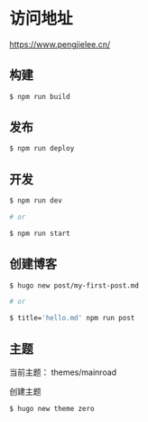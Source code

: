 # 访问地址

https://www.pengjielee.cn/


## 构建

```bash
$ npm run build
```

## 发布

```bash
$ npm run deploy
```

## 开发

```bash
$ npm run dev

# or

$ npm run start
```

## 创建博客

```bash
$ hugo new post/my-first-post.md

# or

$ title='hello.md' npm run post
```

## 主题
  
当前主题： 
themes/mainroad  

创建主题

```bash
$ hugo new theme zero
``` 
